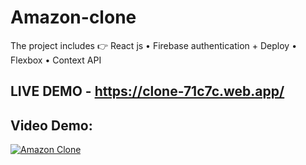 # Amazon-clone
The project includes 👉 React js • Firebase authentication + Deploy • Flexbox • Context API 
## LIVE DEMO - https://clone-71c7c.web.app/

## Video Demo:

[![Amazon Clone](http://img.youtube.com/vi/q4GMlTmVroI/0.jpg)](http://www.youtube.com/watch?v=q4GMlTmVroI "Amazon Clone")
